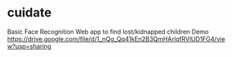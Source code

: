 # cuidate
Basic Face Recognition Web app to find lost/kidnapped children
Demo https://drive.google.com/file/d/1_nQg_Qq41kEn2B3QmHArlqfRVlUD1FG4/view?usp=sharing
